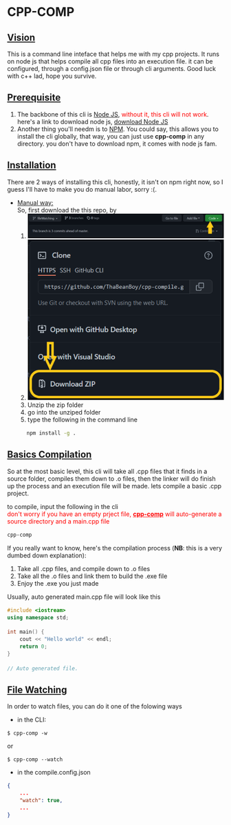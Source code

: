 # CPP-COMP

## <u> Vision </u>

This is a command line inteface that helps me with my cpp projects. It runs on node js that helps compile all cpp files into an execution file. it can be configured, through a config.json file or through cli arguments. Good luck with c++ lad, hope you survive.

## <u> Prerequisite </u>

1. The backbone of this cli is [Node JS](https://nodejs.org/en/), <span style="color: red">without it, this cli will not work</span>. here's a link to download node js, [download Node JS](https://nodejs.org/en/download/)
2. Another thing you'll needm is to [NPM](https://www.npmjs.com/). You could say, this allows you to install the cli globally, that way, you can just use **cpp-comp** in any directory. you don't have to download npm, it comes with node js fam.

## <u> Installation </u>

There are 2 ways of installing this cli, honestly, it isn't on npm right now, so I guess I'll have to make you do manual labor, sorry :(. <br>

- <u>Manual way:</u> <br>
  So, first download the this repo, by
  1.  !['Code' button](./md/code_button.png)
  2.  ![Download Zip](md/download_zip.png)
  3.  Unzip the zip folder
  4.  go into the unziped folder
  5.  type the following in the command line
  ```sh
     npm install -g .
  ```

## <u> Basics Compilation</u>

So at the most basic level, this cli will take all .cpp files that it finds in a source folder, compiles them down to .o files, then the linker will do finish up the process and an execution file will be made. lets compile a basic .cpp project.

to compile, input the following in the cli <br>
<span style="color:red"> don't worry if you have an empty prject file, <u>**cpp-comp**</u> will auto-generate a source directory and a main.cpp file </span>

```sh
cpp-comp
```

If you really want to know, here's the compilation process (**NB**: this is a very dumbed down explanation):

1. Take all .cpp files, and compile down to .o files
2. Take all the .o files and link them to build the .exe file
3. Enjoy the .exe you just made

Usually, auto generated main.cpp file will look like this

```cpp
#include <iostream>
using namespace std;

int main() {
	cout << "Hello world" << endl;
	return 0;
}

// Auto generated file.
```

## <u> File Watching </u>

In order to watch files, you can do it one of the folowing ways

- in the CLI:

```
$ cpp-comp -w
```

or

```
$ cpp-comp --watch
```

- in the compile.config.json

```json
{
    ...
    "watch": true,
    ...
}
```
